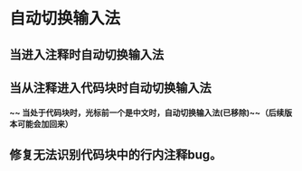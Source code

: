 # 自动切换输入法

## 当进入注释时自动切换输入法

## 当从注释进入代码块时自动切换输入法

#### ~~ 当处于代码块时，光标前一个是中文时，自动切换输入法(已移除)~~（后续版本可能会加回来）

## 修复无法识别代码块中的行内注释bug。
